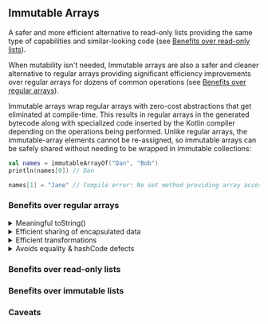 ## Immutable Arrays

A safer and more efficient alternative to read-only lists providing the same type of capabilities and similar-looking
code (see [Benefits over read-only lists](#benefits-over-read-only-lists)).

When mutability isn't needed, Immutable arrays are also a safer and cleaner alternative to regular arrays
providing significant efficiency improvements over regular arrays for dozens of common operations
(see [Benefits over regular arrays](#benefits-over-regular-arrays)).

Immutable arrays wrap regular arrays with zero-cost abstractions that get eliminated at compile-time. This results in
regular arrays in the generated bytecode along with specialized code inserted by the Kotlin compiler depending on the
operations being performed. Unlike regular arrays, the immutable-array elements cannot be re-assigned, so immutable
arrays can be safely shared without needing to be wrapped in immutable collections:

```kotlin
val names = immutableArrayOf("Dan", "Bob")
println(names[0]) // Dan

names[1] = "Jane" // Compile error: No set method providing array access
```

### Benefits over regular arrays

<details>
<summary>Meaningful toString()</summary>

Unlike regular arrays, calling toString() on immutable arrays produces a pretty representation of the data:

```kotlin
println(immutableArrayOf("Dan", "Bob")) // [Dan, Bob]  Nice!
println(arrayOf("Dan", "Bob")) // [Ljava.lang.String;@7d4991ad  Yuck!
```

</details>

<details>
<summary>Efficient sharing of encapsulated data</summary>

Regular arrays can have their elements reassigned making them a poor choice for encapsulated data that's occasionally
shared. Using an array forces us to duplicate the contents into a collection before sharing so that callers can't
mutate the encapsulated array. This negatively affects performance and adds extra pressure on the garbage collector.
Immutable arrays can be safely shared resulting in cleaner and more efficient code.
</details>

<details>
<summary>Efficient transformations</summary>

Regular arrays are usually chosen for memory or performance reasons, however these benefits are negated when performing
dozens of typical transformations:

```kotlin
val weights = doubleArrayOf(1.5, 3.0, 10.2, 15.7, 2.0)
val interestingWeights = weights.filter { it > 10.0 }
// Oops, all our effort is in vain as this results in a 
// List<Double> auto-boxing each resulting value!
```

Unlike regular arrays, all operations on immutable arrays produce the most efficient type so that clean code is
efficient by default:

```kotlin
val people = immutableArrayOf(
    Person(name = "Dan", age = 3),
    Person(name = "Bob", age = 4),
) // ImmutableArray<Person>

// Mapping the ages automatically uses an efficient ImmutableIntArray[3, 4] storing primitive int values
val ages = people.map { it.age }
performStatisticalAnalysis(ages)
```

Here's a non-exhaustive list of operations that benefit from this significant efficiency improvement (some of these will
be added in future releases):

* map
* mapNotNull
* mapIndexed
* flatMap
* flatMapIndexed
* groupBy
* filter
* filterIndexed
* filterNot
* filterNotNull
* take
* takeWhile
* takeLast
* takeLastWhile
* drop
* dropWhile
* dropLast
* dropLastWhile
* reversed
* sorted
* sortedWith
* sortedBy
* sortedDescending
* sortedByDescending
* partition
* slice
* distinct
* distinctBy
* etc.

</details>

<details>
<summary>Avoids equality & hashCode defects</summary>

Unlike regular arrays, Immutable arrays have a proper equals & hashCode implementation allowing us to compare them in
the same way that we compare lists:

```kotlin
// Yes, this condition will be true when the immutable arrays have identical contents
if (immutableArrayOf(1, 2) == immutableArrayOf(1, 2)) ...
```

Since we can compare 2 lists directly, developers occasionally attempt to do the same thing with regular arrays
resulting in subtle defects:

```kotlin
// For a real codebase, imagine these were retrieved from somewhere else
val previousValues = arrayOf(1, 2)
val currentValues = arrayOf(1, 2)
// Oops, this condition will be false even though the arrays have identical contents
if (previousValues == currentValues) ...
```

The defects can be even more subtle:

```kotlin
data class Order(val id: Long, private val products: Array<Product>)

val rejectedOrders = mutableSetOf<Order>()
// Oops, attempting to add Orders to a hashSet will make use of the auto-generated 
// equals & hashCode methods from the Order data class which will in turn rely on 
// the defective equals & hashCode implementation of regular arrays
```

</details>

### Benefits over read-only lists

### Benefits over immutable lists

### Caveats
